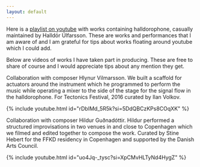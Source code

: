 ```yaml
---
layout: default
---
```

Here is a [playlist on youtube](https://youtu.be/rDbIMd_5R5k?si=-mhI8jGYSvoaeuU0) with works containing halldorophone, casually maintained by Halldór Úlfarsson. These are works and performances that I am aware of and I am grateful for tips about works floating around youtube which I could add. 

Below are videos of works I have taken part in producing. These are free to share of course and I would appreciate tips about any mention they get.

Collaboration with composer Hlynur Vilmarsson. We built a scaffold for actuators around the instrument which he programmed to perform the music while operating a mixer to the side of the stage for the signal flow in the halldorophone. For Tectonics Festival, 2016 curated by Ilan Volkov.

{% include youtube.html id="rDbIMd_5R5k?si=5DdQBCzKPs8COqXK" %}

Collaboration with composer Hildur Guðnadóttir. Hildur performed a structured improvisations in two venues in and close to Copenhagen which we filmed and edited together to compose the work. Curated by Stine Hebert for the FFKD residency in Copenhagen and supported by the Danish Arts Council.

{% include youtube.html id="uo4Jq-_tysc?si=XpCMvHLTyNd4HygZ" %}
